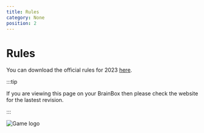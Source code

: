 ```yaml
---
title: Rules
category: None
position: 2
---
```

# Rules

You can download the official rules for 2023 [here](/rulebook.pdf).

:::tip

If you are viewing this page on your BrainBox then please check the website for the lastest revision.

:::

![Game logo](/images/roboconHeader.png)
